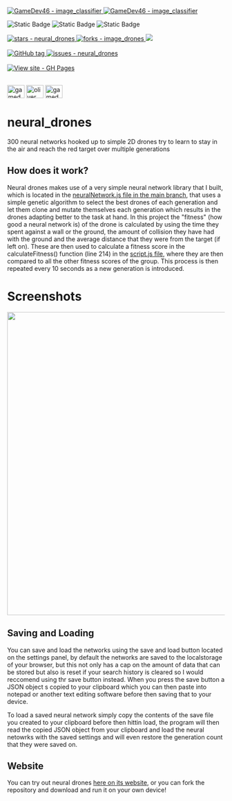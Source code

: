 <a href="https://github.com/GameDev46" title="Go to profile">
    <img src="https://img.shields.io/static/v1?label=GameDev46&message=Profile&color=Green&logo=github&style=for-the-badge&labelColor=1f1f22" alt="GameDev46 - image_classifier">
    <img src="https://img.shields.io/badge/Version-1.3.5-green?style=for-the-badge&labelColor=1f1f22&color=Green" alt="GameDev46 - image_classifier">
</a>


![Static Badge](https://img.shields.io/badge/-HTML5-1f1f22?style=for-the-badge&logo=HTML5)
![Static Badge](https://img.shields.io/badge/-CSS-1f1f22?style=for-the-badge&logo=CSS3&logoColor=6060ef)
![Static Badge](https://img.shields.io/badge/-JavaScript-1f1f22?style=for-the-badge&logo=JavaScript)
    
<a href="https://github.com/GameDev46/neural_drones/stargazers">
    <img src="https://img.shields.io/github/stars/GameDev46/neural_drones?style=for-the-badge&labelColor=1f1f22" alt="stars - neural_drones">
</a>

<a href="https://github.com/GameDev46/neural_drones/forks">
    <img src="https://img.shields.io/github/forks/GameDev46/neural_drones?style=for-the-badge&labelColor=1f1f22" alt="forks - image_drones">
</a>

<a href="https://github.com/GameDev46/neural_drones/issues">
    <img src="https://img.shields.io/github/issues/GameDev46/neural_drones?style=for-the-badge&labelColor=1f1f22&color=blue"/>
 </a>

<br>
<br>

<a href="https://github.com/GameDev46/neural_drones/releases/">
    <img src="https://img.shields.io/github/tag/GameDev46/neural_drones?include_prereleases=&sort=semver&color=Green&style=for-the-badge&labelColor=1f1f22" alt="GitHub tag">
</a>

<a href="https://github.com/GameDev46/neural_drones/issues">
    <img src="https://img.shields.io/github/issues/GameDev46/neural_drones?style=for-the-badge&labelColor=1f1f22" alt="issues - neural_drones">
</a>

<br>
<br>

<div align="left">
<a href="https://gamedev46.github.io/neural_drones/">
    <img src="https://img.shields.io/badge/View_site-GH_Pages-2ea44f?style=for-the-badge&labelColor=1f1f22" alt="View site - GH Pages">
</a>
</div>

<br>

<p align="left">
<a href="https://twitter.com/gamedev46" target="blank"><img align="center" src="https://raw.githubusercontent.com/rahuldkjain/github-profile-readme-generator/master/src/images/icons/Social/twitter.svg" alt="gamedev46" height="30" width="40" /></a>
<a href="https://instagram.com/oliver_pearce47" target="blank"><img align="center" src="https://raw.githubusercontent.com/rahuldkjain/github-profile-readme-generator/master/src/images/icons/Social/instagram.svg" alt="oliver_pearce47" height="30" width="40" /></a>
<a href="https://www.youtube.com/c/gamedev46" target="blank"><img align="center" src="https://raw.githubusercontent.com/rahuldkjain/github-profile-readme-generator/master/src/images/icons/Social/youtube.svg" alt="gamedev46" height="30" width="40" /></a>
</p>

# neural_drones

300 neural networks hooked up to simple 2D drones try to learn to stay in the air and reach the red target over multiple generations

## How does it work?

Neural drones makes use of a very simple neural network library that I built, which is located in the [neuralNetwork.js file in the main branch](/neuralNetwork.js), that uses a simple genetic algorithm to select the best drones of each generation and let them clone and mutate themselves each generation which results in the drones adapting better to the task at hand. In this project the "fitness" (how good a neural network is) of the drone is calculated by using the time they spent against a wall or the ground, the amount of collision they have had with the ground and the average distance that they were from the target (if left on). These are then used to calculate a fitness score in the calculateFitness() function (line 214) in the [script.js file](/script.js), where they are then compared to all the other fitness scores of the group. This process is then repeated every 10 seconds as a new generation is introduced.

# Screenshots

<p>
    <img src="https://github.com/GameDev46/neural_drones/assets/76485006/056e37c4-eacd-42ee-a4e1-e44932ffb552" width="700">
</p>


## Saving and Loading

You can save and load the networks using the save and load button located on the settings panel, by default the networks are saved to the localstorage of your browser, but this not only has a cap on the amount of data that can be stored but also is reset if your search history is cleared so I would reccomend using thr save button instead. When you press the save button a JSON object s copied to your clipboard which you can then paste into notepad or another text editing software before then saving that to your device.

To load a saved neural network simply copy the contents of the save file you created to your clipboard before then hittin load, the program will then read the copied JSON object from your clipboard and load the neural netowrks with the saved settings and will even restore the generation count that they were saved on.

## Website

You can try out neural drones [here on its website](https://gamedev46.github.io/neural_drones/), or you can fork the repository and download and run it on your own device!
